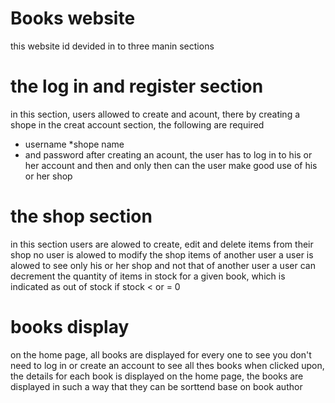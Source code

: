 # Books website

this website id devided in to three manin sections

# the log in and register section

in this section, users allowed to create and acount, there by creating a shope 
in the creat account section, the following are required
* username
*shope name
* and password
after creating an acount, the user has to log in to his or her account and then and only 
then can the user make good use of his or her shop

# the shop section

in this section users are alowed to create, edit and delete items from their shop
no user is alowed to modify the shop items of another user
a user is alowed to see only his or her shop and not that of another user
a user can decrement the quantity of items in stock for a given book, which is indicated as out of stock if stock < or = 0

# books display
on the home page, all books are displayed for every one to see
you don't need to log in or create an account to see all thes books
when clicked upon, the details for each book is displayed
on the home page, the books are displayed in such a way that they can be sorttend base on book author
